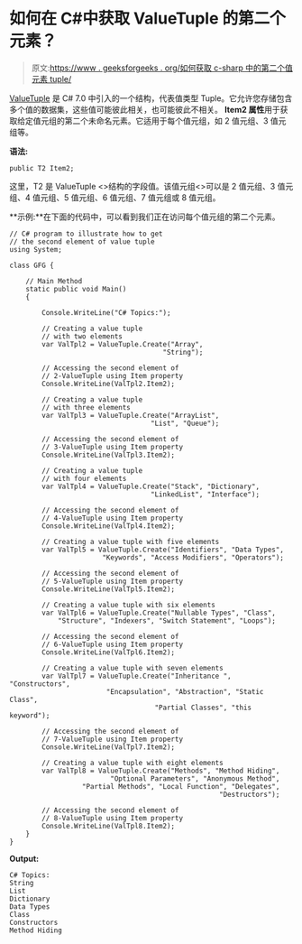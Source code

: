 # 如何在 C#中获取 ValueTuple 的第二个元素？

> 原文:[https://www . geeksforgeeks . org/如何获取 c-sharp 中的第二个值元素 tuple/](https://www.geeksforgeeks.org/how-to-get-second-element-of-the-valuetuple-in-c-sharp/)

[ValueTuple](https://www.geeksforgeeks.org/valuetuple-in-c-sharp/) 是 C# 7.0 中引入的一个结构，代表值类型 Tuple。它允许您存储包含多个值的数据集，这些值可能彼此相关，也可能彼此不相关。 **Item2 属性**用于获取给定值元组的第二个未命名元素。它适用于每个值元组，如 2 值元组、3 值元组等。

**语法:**

```
public T2 Item2;
```

这里，T2 是 ValueTuple <>结构的字段值。该值元组<>可以是 2 值元组、3 值元组、4 值元组、5 值元组、6 值元组、7 值元组或 8 值元组。

**示例:**在下面的代码中，可以看到我们正在访问每个值元组的第二个元素。

```
// C# program to illustrate how to get
// the second element of value tuple
using System;

class GFG {

    // Main Method
    static public void Main()
    {

        Console.WriteLine("C# Topics:");

        // Creating a value tuple 
        // with two elements
        var ValTpl2 = ValueTuple.Create("Array",
                                      "String");

        // Accessing the second element of 
        // 2-ValueTuple using Item property
        Console.WriteLine(ValTpl2.Item2);

        // Creating a value tuple
        // with three elements
        var ValTpl3 = ValueTuple.Create("ArrayList",
                                   "List", "Queue");

        // Accessing the second element of 
        // 3-ValueTuple using Item property
        Console.WriteLine(ValTpl3.Item2);

        // Creating a value tuple 
        // with four elements
        var ValTpl4 = ValueTuple.Create("Stack", "Dictionary",
                                   "LinkedList", "Interface");

        // Accessing the second element of 
        // 4-ValueTuple using Item property
        Console.WriteLine(ValTpl4.Item2);

        // Creating a value tuple with five elements
        var ValTpl5 = ValueTuple.Create("Identifiers", "Data Types",
                       "Keywords", "Access Modifiers", "Operators");

        // Accessing the second element of 
        // 5-ValueTuple using Item property
        Console.WriteLine(ValTpl5.Item2);

        // Creating a value tuple with six elements
        var ValTpl6 = ValueTuple.Create("Nullable Types", "Class",
            "Structure", "Indexers", "Switch Statement", "Loops");

        // Accessing the second element of 
        // 6-ValueTuple using Item property
        Console.WriteLine(ValTpl6.Item2);

        // Creating a value tuple with seven elements
        var ValTpl7 = ValueTuple.Create("Inheritance ", "Constructors", 
                        "Encapsulation", "Abstraction", "Static Class",
                                    "Partial Classes", "this keyword");

        // Accessing the second element of 
        // 7-ValueTuple using Item property
        Console.WriteLine(ValTpl7.Item2);

        // Creating a value tuple with eight elements
        var ValTpl8 = ValueTuple.Create("Methods", "Method Hiding",
                         "Optional Parameters", "Anonymous Method",
                  "Partial Methods", "Local Function", "Delegates",
                                                    "Destructors");

        // Accessing the second element of 
        // 8-ValueTuple using Item property
        Console.WriteLine(ValTpl8.Item2);
    }
}
```

**Output:**

```
C# Topics:
String
List
Dictionary
Data Types
Class
Constructors
Method Hiding

```